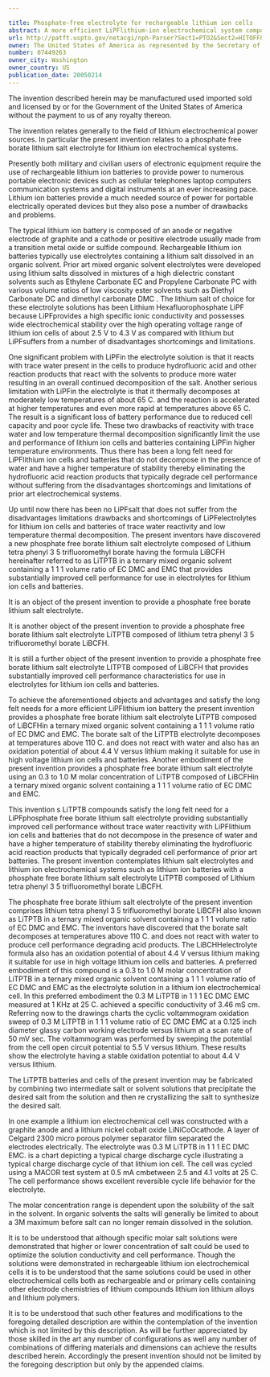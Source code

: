 ```yaml
---

title: Phosphate-free electrolyte for rechargeable lithium ion cells
abstract: A more efficient LiPFlithium-ion electrochemical system composed of a phosphate free, borate lithium salt electrolyte LiTPTB composed of LiBCFHin a ternary mixed organic solvent containing a 1:1:1 volume ratio of EC, DMC and EMC is provided. The borate salt of the LiTPTB electrolyte decomposes at temperatures above 110° C. and does not react with water and also has an oxidation potential of about 4.4 V versus lithium, making it suitable for use in high voltage lithium-ion cells and batteries. A 0.3 to 1.0 M molar concentration of LiTPTB composed of LiBCFHin a ternary mixed organic solvent containing a 1:1:1 volume ratio of EC, DMC and EMC is also provided.
url: http://patft.uspto.gov/netacgi/nph-Parser?Sect1=PTO2&Sect2=HITOFF&p=1&u=%2Fnetahtml%2FPTO%2Fsearch-adv.htm&r=1&f=G&l=50&d=PALL&S1=07449263&OS=07449263&RS=07449263
owner: The United States of America as represented by the Secretary of the Army
number: 07449263
owner_city: Washington
owner_country: US
publication_date: 20050214
---
```

The invention described herein may be manufactured used imported sold and licensed by or for the Government of the United States of America without the payment to us of any royalty thereon.

The invention relates generally to the field of lithium electrochemical power sources. In particular the present invention relates to a phosphate free borate lithium salt electrolyte for lithium ion electrochemical systems.

Presently both military and civilian users of electronic equipment require the use of rechargeable lithium ion batteries to provide power to numerous portable electronic devices such as cellular telephones laptop computers communication systems and digital instruments at an ever increasing pace. Lithium ion batteries provide a much needed source of power for portable electrically operated devices but they also pose a number of drawbacks and problems.

The typical lithium ion battery is composed of an anode or negative electrode of graphite and a cathode or positive electrode usually made from a transition metal oxide or sulfide compound. Rechargeable lithium ion batteries typically use electrolytes containing a lithium salt dissolved in an organic solvent. Prior art mixed organic solvent electrolytes were developed using lithium salts dissolved in mixtures of a high dielectric constant solvents such as Ethylene Carbonate EC and Propylene Carbonate PC with various volume ratios of low viscosity ester solvents such as Diethyl Carbonate DC and dimethyl carbonate DMC . The lithium salt of choice for these electrolyte solutions has been Lithium Hexafluorophosphate LiPF because LiPFprovides a high specific ionic conductivity and possesses wide electrochemical stability over the high operating voltage range of lithium ion cells of about 2.5 V to 4.3 V as compared with lithium but LiPFsuffers from a number of disadvantages shortcomings and limitations.

One significant problem with LiPFin the electrolyte solution is that it reacts with trace water present in the cells to produce hydrofluoric acid and other reaction products that react with the solvents to produce more water resulting in an overall continued decomposition of the salt. Another serious limitation with LiPFin the electrolyte is that it thermally decomposes at moderately low temperatures of about 65 C. and the reaction is accelerated at higher temperatures and even more rapid at temperatures above 65 C. The result is a significant loss of battery performance due to reduced cell capacity and poor cycle life. These two drawbacks of reactivity with trace water and low temperature thermal decomposition significantly limit the use and performance of lithium ion cells and batteries containing LiPFin higher temperature environments. Thus there has been a long felt need for LiPFlithium ion cells and batteries that do not decompose in the presence of water and have a higher temperature of stability thereby eliminating the hydrofluoric acid reaction products that typically degrade cell performance without suffering from the disadvantages shortcomings and limitations of prior art electrochemical systems.

Up until now there has been no LiPFsalt that does not suffer from the disadvantages limitations drawbacks and shortcomings of LiPFelectrolytes for lithium ion cells and batteries of trace water reactivity and low temperature thermal decomposition. The present inventors have discovered a new phosphate free borate lithium salt electrolyte composed of Lithium tetra phenyl 3 5 trifluoromethyl borate having the formula LiBCFH hereinafter referred to as LiTPTB in a ternary mixed organic solvent containing a 1 1 1 volume ratio of EC DMC and EMC that provides substantially improved cell performance for use in electrolytes for lithium ion cells and batteries.

It is an object of the present invention to provide a phosphate free borate lithium salt electrolyte.

It is another object of the present invention to provide a phosphate free borate lithium salt electrolyte LiTPTB composed of lithium tetra phenyl 3 5 trifluoromethyl borate LiBCFH.

It is still a further object of the present invention to provide a phosphate free borate lithium salt electrolyte LITPTB composed of LiBCFH that provides substantially improved cell performance characteristics for use in electrolytes for lithium ion cells and batteries.

To achieve the aforementioned objects and advantages and satisfy the long felt needs for a more efficient LiPFlithium ion battery the present invention provides a phosphate free borate lithium salt electrolyte LiTPTB composed of LiBCFHin a ternary mixed organic solvent containing a 1 1 1 volume ratio of EC DMC and EMC. The borate salt of the LiTPTB electrolyte decomposes at temperatures above 110 C. and does not react with water and also has an oxidation potential of about 4.4 V versus lithium making it suitable for use in high voltage lithium ion cells and batteries. Another embodiment of the present invention provides a phosphate free borate lithium salt electrolyte using an 0.3 to 1.0 M molar concentration of LiTPTB composed of LiBCFHin a ternary mixed organic solvent containing a 1 1 1 volume ratio of EC DMC and EMC.

This invention s LiTPTB compounds satisfy the long felt need for a LiPFphosphate free borate lithium salt electrolyte providing substantially improved cell performance without trace water reactivity with LiPFlithium ion cells and batteries that do not decompose in the presence of water and have a higher temperature of stability thereby eliminating the hydrofluoric acid reaction products that typically degraded cell performance of prior art batteries. The present invention contemplates lithium salt electrolytes and lithium ion electrochemical systems such as lithium ion batteries with a phosphate free borate lithium salt electrolyte LiTPTB composed of Lithium tetra phenyl 3 5 trifluoromethyl borate LiBCFH.

The phosphate free borate lithium salt electrolyte of the present invention comprises lithium tetra phenyl 3 5 trifluoromethyl borate LiBCFH also known as LiTPTB in a ternary mixed organic solvent containing a 1 1 1 volume ratio of EC DMC and EMC. The inventors have discovered that the borate salt decomposes at temperatures above 110 C. and does not react with water to produce cell performance degrading acid products. The LiBCHHelectrolyte formula also has an oxidation potential of about 4.4 V versus lithium making it suitable for use in high voltage lithium ion cells and batteries. A preferred embodiment of this compound is a 0.3 to 1.0 M molar concentration of LiTPTB in a ternary mixed organic solvent containing a 1 1 1 volume ratio of EC DMC and EMC as the electrolyte solution in a lithium ion electrochemical cell. In this preferred embodiment the 0.3 M LiTPTB in 1 1 1 EC DMC EMC measured at 1 KHz at 25 C. achieved a specific conductivity of 3.46 mS cm. Referring now to the drawings charts the cyclic voltammogram oxidation sweep of 0.3 M LiTPTB in 1 1 1 volume ratio of EC DMC EMC at a 0.125 inch diameter glassy carbon working electrode versus lithium at a scan rate of 50 mV sec. The voltammogram was performed by sweeping the potential from the cell open circuit potential to 5.5 V versus lithium. These results show the electrolyte having a stable oxidation potential to about 4.4 V versus lithium.

The LiTPTB batteries and cells of the present invention may be fabricated by combining two intermediate salt or solvent solutions that precipitate the desired salt from the solution and then re crystallizing the salt to synthesize the desired salt.

In one example a lithium ion electrochemical cell was constructed with a graphite anode and a lithium nickel cobalt oxide LiNiCoOcathode. A layer of Celgard 2300 micro porous polymer separator film separated the electrodes electrically. The electrolyte was 0.3 M LiTPTB in 1 1 1 EC DMC EMC. is a chart depicting a typical charge discharge cycle illustrating a typical charge discharge cycle of that lithium ion cell. The cell was cycled using a MACOR test system at 0.5 mA cmbetween 2.5 and 4.1 volts at 25 C. The cell performance shows excellent reversible cycle life behavior for the electrolyte.

The molar concentration range is dependent upon the solubility of the salt in the solvent. In organic solvents the salts will generally be limited to about a 3M maximum before salt can no longer remain dissolved in the solution.

It is to be understood that although specific molar salt solutions were demonstrated that higher or lower concentration of salt could be used to optimize the solution conductivity and cell performance. Though the solutions were demonstrated in rechargeable lithium ion electrochemical cells it is to be understood that the same solutions could be used in other electrochemical cells both as rechargeable and or primary cells containing other electrode chemistries of lithium compounds lithium ion lithium alloys and lithium polymers.

It is to be understood that such other features and modifications to the foregoing detailed description are within the contemplation of the invention which is not limited by this description. As will be further appreciated by those skilled in the art any number of configurations as well any number of combinations of differing materials and dimensions can achieve the results described herein. Accordingly the present invention should not be limited by the foregoing description but only by the appended claims.

